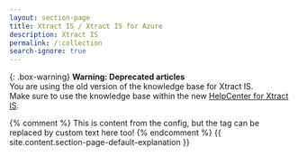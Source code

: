 ```yaml
---
layout: section-page
title: Xtract IS / Xtract IS for Azure
description: Xtract IS
permalink: /:collection
search-ignore: true
---
```


{: .box-warning}
**Warning: Deprecated articles** <br>
You are using the old version of the knowledge base for Xtract IS.<br>
Make sure to use the knowledge base within the new [HelpCenter for Xtract IS](https://helpcenter.theobald-software.com/xtract-is/knowledge-base/).

{% comment %} This is content from the config, but the tag can be replaced by custom text here too! {% endcomment %}
{{ site.content.section-page-default-explanation }}
